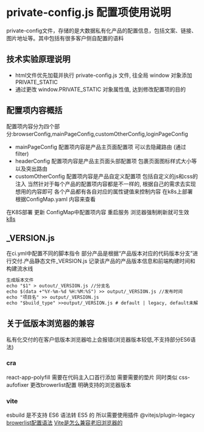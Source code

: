 # private-config.js 配置项使用说明

private-config文件，存储的是大数据私有化产品的配置信息，包括文案、链接、图片地址等。其中包括有很多客户侧自配置的语料

## 技术实验原理说明

+ html文件优先加载并执行 private-config.js 文件, 往全局 window 对象添加 PRIVATE_STATIC
+ 通过更改 window.PRIVATE_STATIC 对象属性值, 达到修改配置项的目的

## 配置项内容概括

配置项内容分为四个部分:browserConfig,mainPageConfig,customOtherConfig,loginPageConfig

+ mainPageConfig 配置项内容是产品主页面配置项 可以去隐藏路由 (通过filter)
+ headerConfig 配置项内容是产品主页面头部配置项 包裹页面图标样式大小等 以及突出路由
+ customOtherConfig 配置项内容是产品自定义配置项 包括自定义的js和css的注入
当然针对于每个产品的配置项内容都是不一样的, 根据自己的需求去实现想用的内容即可
各个产品都有各自对应的属性键值来控制内容 在k8s上部署 根据ConfigMap.yaml 内容来查看  

在K8S部署 更新 ConfigMap中配置项内容 重启服务 浏览器强制刷新就可生效
[k8s](https://developer.aliyun.com/article/1366693)

## _VERSION.js

在ci.yml中配置不同的脚本指令
部分产品是根据“产品版本对应的代码版本分支”进行交付.产品静态文件_VERSION.js 记录该产品的产品版本信息和前端构建时间和构建流水线

```md
生成版本文件
echo "$1" > outout/_VERSION.js //分支名
echo $(data +"%Y-%m-%d %H:%M:%S") >> output/_VERSION.js //发布时间
echo "项目名" >> output/_VERSION.js 
echo "$build_type" >>output/_VERSION.js # default | legacy, default未解决浏览器兼容性
```

## 关于低版本浏览器的兼容

私有化交付的在客户低版本浏览器哈上会报错(浏览器版本较低,不支持部分ES6语法)
### cra

react-app-polyfill
需要在代码主入口首行添加 需要需要的垫片 同时类似 css-aufofixer 更改browerlist配置 明确支持的浏览器版本  

### vite

esbuild 是不支持 ES6 语法转 ES5 的 所以需要使用插件 @vitejs/plugin-legacy
[browerlist配置语法](https://browsersl.ist/#q=last+2+versions+and+not+dead%2C+%3E+0.3%25%2C+Firefox+ESR)
[Vite是怎么兼容老旧浏览器的](https://zhuanlan.zhihu.com/p/619014112)  